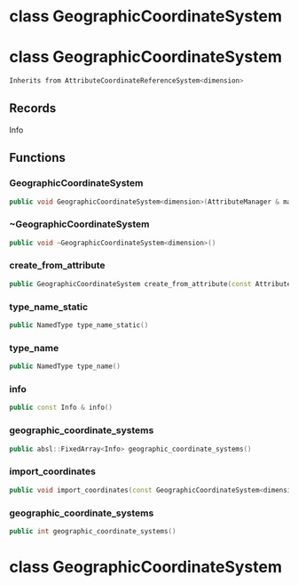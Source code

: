 # class GeographicCoordinateSystem

# class GeographicCoordinateSystem

```cpp
Inherits from AttributeCoordinateReferenceSystem<dimension>
```

## Records

Info

## Functions

### GeographicCoordinateSystem

```cpp
public void GeographicCoordinateSystem<dimension>(AttributeManager & manager, Info info)
```

### ~GeographicCoordinateSystem

```cpp
public void ~GeographicCoordinateSystem<dimension>()
```

### create_from_attribute

```cpp
public GeographicCoordinateSystem create_from_attribute(const AttributeCoordinateReferenceSystem<dimension> & crs, AttributeManager & manager, Info info)
```

### type_name_static

```cpp
public NamedType type_name_static()
```

### type_name

```cpp
public NamedType type_name()
```

### info

```cpp
public const Info & info()
```

### geographic_coordinate_systems

```cpp
public absl::FixedArray<Info> geographic_coordinate_systems()
```

### import_coordinates

```cpp
public void import_coordinates(const GeographicCoordinateSystem<dimension> & crs)
```

### geographic_coordinate_systems

```cpp
public int geographic_coordinate_systems()
```

# class GeographicCoordinateSystem
